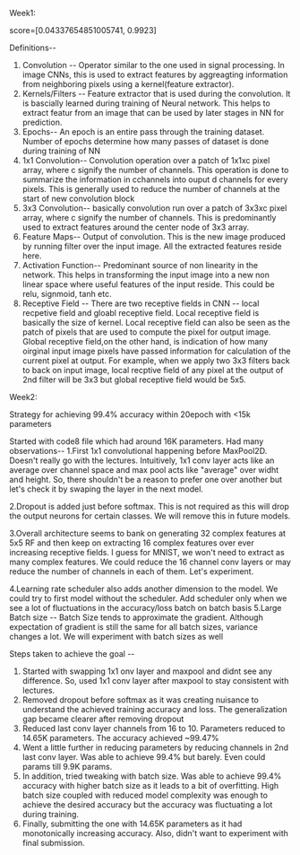 Week1:

score=[0.04337654851005741, 0.9923]

Definitions--

1. Convolution -- Operator similar to the one used in signal processing. In image CNNs, this is used to extract features by aggreagting information from neighboring
pixels using a kernel(feature extractor). 
2. Kernels/Filters -- Feature extractor that is used during the convolution. It is bascially learned during training of Neural network. This helps to extract featur from 
an image that can be used by later stages in NN for prediction. 
3. Epochs-- An epoch is an entire pass through the training dataset. Number of epochs determine how many passes of dataset is done during training of NN
4. 1x1 Convolution-- Convolution operation over a patch of 1x1xc pixel array, where c signify the number of channels. This operation is done to summarize the information in cchannels 
into ouput d channels for every pixels. This is generally used to reduce the number of channels at the start of new convolution block 
5. 3x3 Convolution-- basically convolution run over a patch of 3x3xc pixel array, where c signify the number of channels. This is predominantly used to extract features around the center node of 3x3 array. 
6.  Feature Maps-- Output of convolution. This is the new image produced by running filter over the input image. All the extracted features reside here. 
7. Activation Function-- Predominant source of non linearity in the network. This helps in transforming the input image into a new non linear space where useful features of the input
reside. This could be relu, signmoid, tanh etc.
8. Receptive Field -- There are two receptive fields in CNN -- local recpetive field and gloabl receptive field. Local receptive field is basically the size of  kernel. 
Local receptive field can also be seen as the patch of pixels that are used to compute the pixel for output image. Global receptive field,on the other hand, is indication of how many oirginal input image pixels have passed information
for calculation of  the current pixel at output. For example, when we apply two 3x3 filters back to back on input image, local recptive field of any pixel at the output of 2nd filter will be 3x3 but global receptive field would be 5x5.



Week2:


Strategy for achieving 99.4% accuracy within 20epoch with <15k parameters

Started with code8 file which had around 16K parameters. Had many observations--
1.First 1x1 convolutional happening before MaxPool2D. Doesn't really go with the lectures. Intuitively, 1x1 conv layer acts like an average over channel 
  space and max pool acts like "average" over widht and height. So, there shouldn't be a reason to prefer one over another but let's check it by swaping the layer in the next model.

2.Dropout is added just before softmax. This is not required as this will drop the output neurons for certain classes. We will remove this in future models.

3.Overall architecture seems to bank on generating 32 complex features at 5x5 RF and then keep on extracting 16 complex features over ever increasing receptive fields. 
  I guess for MNIST, we won't need to extract as many complex features. We could reduce the 16 channel conv layers or may reduce the number of channels in each of them. Let's experiment.

4.Learning rate scheduler also adds another dimension to the model. We could try to first model without the scheduler. Add scheduler only when we see a lot of fluctuations 
  in the accuracy/loss batch on batch basis
5.Large Batch size -- Batch Size tends to approximate the gradient. Although expectation of gradient is still the same for all batch sizes, variance changes a lot. 
  We will experiment with batch sizes as well

Steps taken to achieve the goal --
1. Started with swapping 1x1 onv layer and maxpool and didnt see any difference. So, used 1x1 conv layer after maxpool to stay consistent with lectures.
2. Removed dropout before softmax as it was creating nuisance to understand the achieved training accuracy and loss. The generalization gap became clearer after removing dropout
3. Reduced last conv layer channels from 16 to 10. Parameters reduced to 14.65K parameters. The accuracy achieved ~99.47% 
4. Went a little further in reducing parameters by reducing channels in 2nd last conv layer. Was able to achieve 99.4% but barely. Even could params till 9.9K params. 
5. In addition, tried tweaking with batch size. Was able to achieve 99.4% accuracy with higher batch size as it leads to a bit of overfitting. High batch size coupled with reduced 
model complexity was enough to achieve the desired accuracy but the accuracy was fluctuating a lot during training. 
6. Finally, submitting the one with 14.65K parameters as it had monotonically increasing accuracy. Also, didn't want to experiment with final submission.